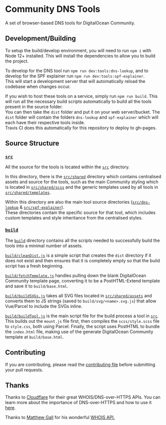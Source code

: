 # Community DNS Tools

A set of browser-based DNS tools for DigitalOcean Community.

## Development/Building

To setup the build/develop environment, you will need to run `npm i` with Node 12+ installed. This will install the
 dependencies to allow you to build the project.

To develop for the DNS tool run `npm run dev:tools:dns-lookup`, and to develop for the SPF explainer run
 `npm run dev:tools:spf-explainer`.\
This will start a development server that will automatically reload the codebase when changes occur.

If you wish to host these tools on a service, simply run `npm run build`. This will run all the necessary build scripts
 automatically to build all the tools present in the source folder.\
You can then take the `dist` folder and put it on your web server/bucket. The `dist` folder will contain the folders
 `dns-lookup` and `spf-explainer` which will each have their respective tools inside.\
Travis CI does this automatically for this repository to deploy to gh-pages.

## Source Structure

### [`src`](./src)

All the source for the tools is located within the [`src`](./src) directory.

In this directory, there is the [`src/shared`](./src/shared) directory which contains centralised assets and source for
 the tools, such as the main Community styling which is located in [`src/shared/scss`](./src/shared/scss) and the
 generic templates used by all tools in [`src/shared/templates`](./src/shared/templates).
 
Within this directory are also the main tool source directories ([`src/dns-lookup`](./src/dns-lookup) &
 [`src/spf-explainer`](./src/spf-explainer)).\
These directories contain the specific source for that tool, which includes custom templates and style inheritance from
 the centralised styles.
 
### [`build`](./build)

The [`build`](./build) directory contains all the scripts needed to successfully build the tools into a minimal number
 of assets.
 
[`build/cleanDist.js`](./build/cleanDist.js) is a simple script that creates the `dist` directory if it does not exist
 and then ensures that it is completely empty so that the build script has a fresh beginning.

[`build/fetchTemplate.js`](./build/fetchTemplate.js) handles pulling down the blank DigitalOcean Community template
 page, converting it to be a PostHTML-Extend template and save it to `build/base.html`.

[`build/buildSVGs.js`](./build/buildSVGs.js) takes all SVG files located in [`src/shared/assets`](./src/shared/assets)
 and converts them to JS strings (saved to `build/svg/<name>.svg.js`) that allow Vue/Parcel to include the SVGs inline.

[`build/buildTool.js`](./build/buildTool.js) is the main script file for the build process a tool in [`src`](./src).
This builds out the `mount.js` file first, then compiles the `scss/style.scss` file to `style.css`, both using Parcel.
Finally, the script uses PostHTML to bundle the `index.html` file, making use of the generate DigitalOcean Community
 template at `build/base.html`.

## Contributing

If you are contributing, please read the [contributing file](CONTRIBUTING.md) before submitting your pull requests.

## Thanks

Thanks to [Cloudflare](https://cloudflare.com) for their great WHOIS/DNS-over-HTTPS APIs.
You can learn more about the importance of DNS-over-HTTPS and how to use it [here](https://developers.cloudflare.com/1.1.1.1/dns-over-https/).

Thanks to [Matthew Gall](https://twitter.com/matthewgall) for his wonderful [WHOIS API.](https://whoisjs.com/)
